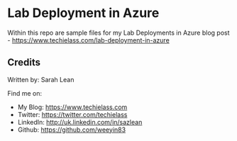 # Lab Deployment in Azure

Within this repo are sample files for my Lab Deployments in Azure blog post - https://www.techielass.com/lab-deployment-in-azure


## Credits
Written by: Sarah Lean

Find me on:

* My Blog: https://www.techielass.com
* Twitter: https://twitter.com/techielass
* LinkedIn: http://uk.linkedin.com/in/sazlean
* Github: https://github.com/weeyin83